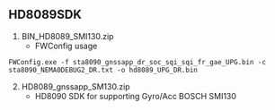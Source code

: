 ## HD8089SDK
1. BIN_HD8089_SMI130.zip
   - FWConfig usage
  ```
  FWConfig.exe -f sta8090_gnssapp_dr_soc_sqi_sqi_fr_gae_UPG.bin -c sta8090_NEMA0DEBUG2_DR.txt -o hd8089_UPG_DR.bin
  ```
2. HD8089_gnssapp_SM130.zip
   - HD8090 SDK for supporting Gyro/Acc BOSCH SMI130